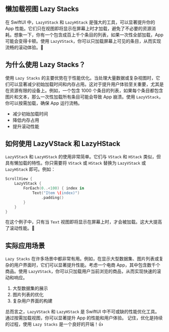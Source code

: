 ﻿## 懒加载视图 Lazy Stacks

在 SwiftUI 中，`LazyVStack` 和 `LazyHStack` 是强大的工具，可以显著提升你的 App 性能。它们只在视图即将显示在屏幕上时才加载，避免了不必要的资源消耗。想象一下，你有一个包含成百上千个条目的列表，如果一次性全部加载，App 可能会变得卡顿。使用 `LazyVStack`，你可以只加载屏幕上可见的条目，从而实现流畅的滚动体验。🚀

## 为什么使用 Lazy Stacks？

使用 `Lazy Stacks` 的主要优势在于性能优化。当处理大量数据或复杂视图时，它们可以显著减少初始加载时间和内存占用。这对于提升用户体验至关重要，尤其是在资源有限的设备上。例如，一个包含 1000 个条目的列表，如果每个条目都包含图片和文本，那么一次性加载所有条目可能会导致 App 崩溃。使用 `LazyVStack`，你可以按需加载，确保 App 运行流畅。

*   减少初始加载时间
*   降低内存占用
*   提升滚动性能

## 如何使用 LazyVStack 和 LazyHStack

`LazyVStack` 和 `LazyHStack` 的使用非常简单。它们与 `VStack` 和 `HStack` 类似，但具有懒加载的特性。你只需要将 `VStack` 或 `HStack` 替换为 `LazyVStack` 或 `LazyHStack` 即可。例如：

```swift
ScrollView {
    LazyVStack {
        ForEach(0..<100) { index in
            Text("Item \(index)")
                .padding()
        }
    }
}
```

在这个例子中，只有当 `Text` 视图即将显示在屏幕上时，才会被加载。这大大提高了滚动性能。🎉

## 实际应用场景

`Lazy Stacks` 在许多场景中都非常有用。例如，在显示大型数据集、图片列表或复杂的用户界面时，它们可以显著提升性能。考虑一个电商 App，其中包含数千个商品。使用 `LazyVStack`，你可以只加载用户当前浏览的商品，从而实现快速的滚动和响应。

1.  大型数据集的展示
2.  图片列表的优化
3.  复杂用户界面的构建

总而言之，`LazyVStack` 和 `LazyHStack` 是 SwiftUI 中不可或缺的性能优化工具。通过按需加载视图，你可以显著提升 App 的性能和用户体验。 记住，优化是持续的过程，使用 `Lazy Stacks` 是一个良好的开端！👍


